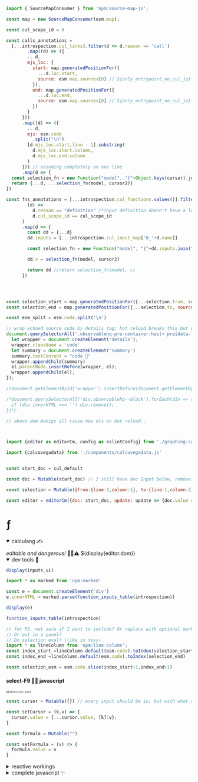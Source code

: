 <!--
TEMPLATE.md provides:
- collabsible code blocks
- editor
- JS bits: model (obv), calcuvegadata, embed, compile etc.
  -->

```js
import { SourceMapConsumer } from 'npm:source-map-js';

const map = new SourceMapConsumer(esm.map);

const cul_scope_id = 0

const calls_annotations = 
  [...introspection.cul_links].filter(d => d.reason == 'call')
        .map((d) => ({
        ...d,
        mjs_loc: {
          start: map.generatedPositionFor({
            ...d.loc.start,
            source: esm.map.sources[0] //`${only_entrypoint_no_cul_js}-nomemo.cul.js` // todo update !
          }),
          end: map.generatedPositionFor({
            ...d.loc.end,
            source: esm.map.sources[0] //`${only_entrypoint_no_cul_js}-nomemo.cul.js`
          })
        }
      }))
      .map((d) => ({
        ...d,
        mjs: esm.code
          .split("\n")
        [d.mjs_loc.start.line - 1].substring(
          d.mjs_loc.start.column,
          d.mjs_loc.end.column
        )
      })) // assuming completely on one line
      .map(d => {
  const selection_fn = new Function("model", "{"+Object.keys(cursor).join(",")+"}", `Object.assign(window, model); return ({value:${d.mjs}, cursor: ${d.mjs.slice(d.from.length-2)}})`) // using hacky way to get cursor, for calculang-at-fosdem I used babel: `is` function
  return {...d, ...selection_fn(model, cursor2)}
})

const fns_annotations = [...introspection.cul_functions.values()].filter(
        (d) =>
          d.reason == "definition" /*input definition doesn't have a loc*/ &&
          d.cul_scope_id == cul_scope_id
      )
      .map(d => {
        const dd = {...d}
        dd.inputs = [...introspection.cul_input_map['0_'+d.name]]

        const selection_fn = new Function("model", "{"+dd.inputs.join(",")+"}", `Object.assign(window, model); return ${d.name}({${dd.inputs.join(",")}})`)

        dd.v = selection_fn(model, cursor2)

        return dd //return selection_fn(model, c)
      })
```

```js



const selection_start = map.generatedPositionFor({...selection.from, source:"unknown"})
const selection_end = map.generatedPositionFor({...selection.to, source:"unknown"})

const esm_split = esm.code.split('\n')
```

```js
// wrap echoed source code by details tag; hot reload breaks this but ok for now
document.querySelectorAll('.observablehq-pre-container:has(> pre[data-language="js"])').forEach(el => {
  let wrapper = document.createElement('details');
  wrapper.className = 'code'
  let summary = document.createElement('summary')
  summary.textContent = "code 👀"
  wrapper.appendChild(summary)
  el.parentNode.insertBefore(wrapper, el);
  wrapper.appendChild(el);
});

//document.getElementById('wrapper').insertBefore(document.getElementById('lhs'),document.getElementById('content'));

/*document.querySelectorAll('div.observablehq--block').forEach(div => {
  if (div.innerHTML === '') div.remove();
})*/

// above dom manips all cause new els on hot reload..
```

```js


import {editor as editorCm, config as eslintConfig} from './graphing-calcs/editor.bundle.js'

import {calcuvegadata} from './components/calcuvegadata.js'


const start_doc = cul_default

const doc = Mutable(start_doc) // I still have doc Input below, remove?

const selection = Mutable({from:{line:1,column:1}, to:{line:1,column:2}})

const editor = editorCm({doc: start_doc, update: update => {doc.value = update.state.doc.toString();}, updateSelection: s => {selection.value = s}})
```

<div id="wrapper" class="wrapper">
<div id="lhs" class="lhs side">
  <div class="grow">
  <h1>ƒ</h1>
  <!-- can I collapse things responsively? check sidebar code in client.js and styling -->
  <details class="calculang" open><summary class="calculang" style="margin-bottom:10px">calculang ✍️</summary>
  <span style="font-style: italic">editable and dangerous!</span> 🧙‍♂️⚠️
  ${display(editor.dom)}
  <details open><summary>dev tools 🧰</summary>

```js
display(inputs_ui)
```


```js
import * as marked from 'npm:marked'

const e = document.createElement('div')
e.innerHTML = marked.parse(function_inputs_table(introspection))

display(e)

function_inputs_table(introspection)
```


```js
// for F9, not sure if I want to include? Or replace with optional markers?
// Or put in a panel?
// Do selection eval? (like in tixy)
import * as lineColumn from 'npm:line-column';
const index_start =lineColumn.default(esm.code).toIndex(selection_start)
const index_end =lineColumn.default(esm.code).toIndex(selection_end)

const selection_esm = esm.code.slice(index_start+1,index_end+1)

```

#### select-F9 🧙‍♂️ javascript

<pre style="font-size:0.5em">
${selection_esm} <!-- editing html breaks my visuals -->
</pre>

```js
const cursor = Mutable({}) // every input should be in, but with what values?

const setCursor = (k,v) => {
  cursor.value = {...cursor.value, [k]:v};
}
```

```js
const formula = Mutable("")

const setFormula = (v) => {
  formula.value = v
}
```

<details><summary>reactive workings</summary>

```js
display(calls_annotations)
display(fns_annotations.map(d => d.v))
display(introspection)
```

</details>

  </details>

<details><summary style="font-size:1em">complete javascript ✨</summary>
  <span style="font-style: italic">generated from calculang</span> ⬆️
  ${view(Inputs.textarea({value:esm.code, rows:60, resize: true, disabled:true}))}
  </details>


  </details>
  </div>
</div>

<div style="display:none">

```js

const esm = compileWithMemo(doc)
const introspection = introspection2(doc)
//display(introspection.cul_input_map) todo put under devtools
//display(introspection)

const inputs = [...introspection.cul_functions.values()].filter(d => d.reason == 'input definition').map(d => d.name).sort()

//display(Object.values(introspection.cul_functions))
//display([...introspection.cul_functions.values()])

const formulae_not_inputs = [...introspection.cul_functions.values()].filter(d => d.reason == 'definition' && inputs.indexOf(d.name+'_in') == -1).map(d => d.name)
//display(formulae_not_inputs)


const u = URL.createObjectURL(new Blob([esm.code], { type: "text/javascript" }))
console.log(`creating ${u}`)

const model = await import(u)


//display(Object.assign(document.createElement('div'), {className: 'hide-empty-block'}))

invalidation.then(() => {console.log(`revoking ${u}`); URL.revokeObjectURL(u)});

```


```js

import { calcuvizspec, function_inputs_table, graph_functions } from "./components/helpers.js"

import { compile, introspection2, compileWithMemo } from "./components/mini-calculang.js"

import embed from 'npm:vega-embed';

//display(Object.assign(document.createElement('div'), {className: 'hide-empty-block'}))

```

REACTIVE FORMULAS:

```js
// page needs to provide excludes
const dependencies = inputs.filter(d => !excludes.includes(d))


```

```js
fns_annotations.forEach(d => {
  if (document.getElementById(d.name))
  document.getElementById(d.name).innerHTML = d3.format(',.2f')(d.v) + "<div class='cm-tooltip-arrow' />"
});
```

REACTIVE INPUTS:


```js
document.querySelectorAll('.inputs .flash').forEach(d => d.remove())
inputs_ui.dataset.inputs = '' // up ran first? so use fake to control order:
const fake = ''
```

```js
const inputs_ui = document.createElement('div')
inputs_ui.className = 'inputs'
```

```js
console.log("don't repeat")

const extra_cursor_Input = Inputs.input({})
const extra_cursor = Generators.input(extra_cursor_Input)
```

```js
const cursor2 = ({...cursor, ...extra_cursor})
```

```js
fake;
//extra_cursor; // need to react to changes to cursor
up(inputs_ui, extra_cursor_Input, dependencies, model, {}); // must keep minibinds sep. to pick up updates
// because needs to detect removal for flash (above)
```


</div>


